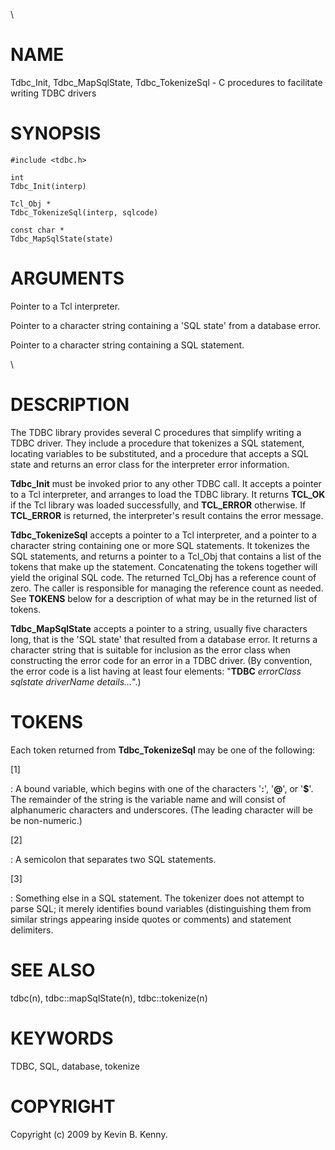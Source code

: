 \

# NAME

Tdbc_Init, Tdbc_MapSqlState, Tdbc_TokenizeSql - C procedures to
facilitate writing TDBC drivers

# SYNOPSIS

    #include <tdbc.h>

    int
    Tdbc_Init(interp)

    Tcl_Obj *
    Tdbc_TokenizeSql(interp, sqlcode)

    const char *
    Tdbc_MapSqlState(state)

# ARGUMENTS

Pointer to a Tcl interpreter.

Pointer to a character string containing a \'SQL state\' from a database
error.

Pointer to a character string containing a SQL statement.

\

# DESCRIPTION

The TDBC library provides several C procedures that simplify writing a
TDBC driver. They include a procedure that tokenizes a SQL statement,
locating variables to be substituted, and a procedure that accepts a SQL
state and returns an error class for the interpreter error information.

**Tdbc_Init** must be invoked prior to any other TDBC call. It accepts a
pointer to a Tcl interpreter, and arranges to load the TDBC library. It
returns **TCL_OK** if the Tcl library was loaded successfully, and
**TCL_ERROR** otherwise. If **TCL_ERROR** is returned, the
interpreter\'s result contains the error message.

**Tdbc_TokenizeSql** accepts a pointer to a Tcl interpreter, and a
pointer to a character string containing one or more SQL statements. It
tokenizes the SQL statements, and returns a pointer to a Tcl_Obj that
contains a list of the tokens that make up the statement. Concatenating
the tokens together will yield the original SQL code. The returned
Tcl_Obj has a reference count of zero. The caller is responsible for
managing the reference count as needed. See **TOKENS** below for a
description of what may be in the returned list of tokens.

**Tdbc_MapSqlState** accepts a pointer to a string, usually five
characters long, that is the \'SQL state\' that resulted from a database
error. It returns a character string that is suitable for inclusion as
the error class when constructing the error code for an error in a TDBC
driver. (By convention, the error code is a list having at least four
elements: \"**TDBC** *errorClass* *sqlstate* *driverName*
*details\...*\".)

# TOKENS

Each token returned from **Tdbc_TokenizeSql** may be one of the
following:

\[1\]

:   A bound variable, which begins with one of the characters \'**:**\',
    \'**@**\', or \'**\$**\'. The remainder of the string is the
    variable name and will consist of alphanumeric characters and
    underscores. (The leading character will be be non-numeric.)

\[2\]

:   A semicolon that separates two SQL statements.

\[3\]

:   Something else in a SQL statement. The tokenizer does not attempt to
    parse SQL; it merely identifies bound variables (distinguishing them
    from similar strings appearing inside quotes or comments) and
    statement delimiters.

# SEE ALSO

tdbc(n), tdbc::mapSqlState(n), tdbc::tokenize(n)

# KEYWORDS

TDBC, SQL, database, tokenize

# COPYRIGHT

Copyright (c) 2009 by Kevin B. Kenny.
